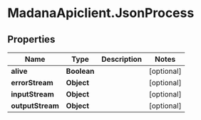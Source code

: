 # MadanaApiclient.JsonProcess

## Properties

Name | Type | Description | Notes
------------ | ------------- | ------------- | -------------
**alive** | **Boolean** |  | [optional] 
**errorStream** | **Object** |  | [optional] 
**inputStream** | **Object** |  | [optional] 
**outputStream** | **Object** |  | [optional] 


